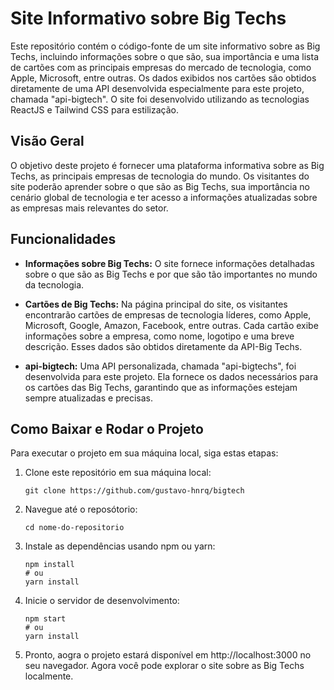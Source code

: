 # Site Informativo sobre Big Techs

Este repositório contém o código-fonte de um site informativo sobre as Big Techs, incluindo informações sobre o que são, sua importância e uma lista de cartões com as principais empresas do mercado de tecnologia, como Apple, Microsoft, entre outras. Os dados exibidos nos cartões são obtidos diretamente de uma API desenvolvida especialmente para este projeto, chamada "api-bigtech". O site foi desenvolvido utilizando as tecnologias ReactJS e Tailwind CSS para estilização.

## Visão Geral

O objetivo deste projeto é fornecer uma plataforma informativa sobre as Big Techs, as principais empresas de tecnologia do mundo. Os visitantes do site poderão aprender sobre o que são as Big Techs, sua importância no cenário global de tecnologia e ter acesso a informações atualizadas sobre as empresas mais relevantes do setor.

## Funcionalidades

- **Informações sobre Big Techs:** O site fornece informações detalhadas sobre o que são as Big Techs e por que são tão importantes no mundo da tecnologia.

- **Cartões de Big Techs:** Na página principal do site, os visitantes encontrarão cartões de empresas de tecnologia líderes, como Apple, Microsoft, Google, Amazon, Facebook, entre outras. Cada cartão exibe informações sobre a empresa, como nome, logotipo e uma breve descrição. Esses dados são obtidos diretamente da API-Big Techs.

- **api-bigtech:** Uma API personalizada, chamada "api-bigtechs", foi desenvolvida para este projeto. Ela fornece os dados necessários para os cartões das Big Techs, garantindo que as informações estejam sempre atualizadas e precisas.


## Como Baixar e Rodar o Projeto

Para executar o projeto em sua máquina local, siga estas etapas:

1. Clone este repositório em sua máquina local:
   
   ```shell
   git clone https://github.com/gustavo-hnrq/bigtech

2. Navegue até o reposótorio:

    ```shell
   cd nome-do-repositorio
    
3. Instale as dependências usando npm ou yarn:

   ```shell
   npm install
   # ou
   yarn install

4. Inicie o servidor de desenvolvimento:

   ```shell
   npm start
   # ou
   yarn install

5. Pronto, aogra o projeto estará disponível em http://localhost:3000 no seu navegador. Agora você pode explorar o site sobre as Big Techs localmente.







